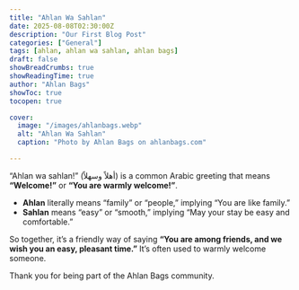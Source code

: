 ```yaml
---
title: "Ahlan Wa Sahlan"
date: 2025-08-08T02:30:00Z
description: "Our First Blog Post"
categories: ["General"]
tags: [ahlan, ahlan wa sahlan, ahlan bags]
draft: false
showBreadCrumbs: true
showReadingTime: true
author: "Ahlan Bags"
showToc: true
tocopen: true

cover:
  image: "/images/ahlanbags.webp"
  alt: "Ahlan Wa Sahlan"
  caption: "Photo by Ahlan Bags on ahlanbags.com"

---
```


“Ahlan wa sahlan!” (أهلاً وسهلاً) is a common Arabic greeting that means **“Welcome!”** or **“You are warmly welcome!”**.

* **Ahlan** literally means “family” or “people,” implying “You are like family.”
* **Sahlan** means “easy” or “smooth,” implying “May your stay be easy and comfortable.”

So together, it’s a friendly way of saying **“You are among friends, and we wish you an easy, pleasant time.”** It’s often used to warmly welcome someone.

Thank you for being part of the Ahlan Bags community.
